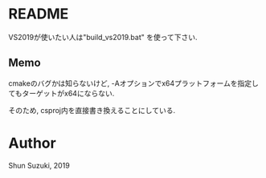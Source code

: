 # README #

VS2019が使いたい人は"build_vs2019.bat" を使って下さい.

## Memo ##

cmakeのバグかは知らないけど, -Aオプションでx64プラットフォームを指定してもターゲットがx64にならない.

そのため, csproj内を直接書き換えることにしている.

# Author #

Shun Suzuki, 2019